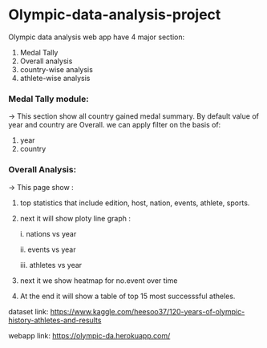 # Olympic-data-analysis-project

Olympic data analysis web app have 4 major section:
1. Medal Tally
2. Overall analysis
3. country-wise analysis
4. athlete-wise analysis

### Medal Tally module:
-> This section show all country gained medal summary. By default value of year and country are Overall. we can apply filter on the basis of:
1. year
2. country

### Overall Analysis:
-> This page show :
1. top statistics that include edition, host, nation, events, athlete, sports.
2. next it will show ploty line graph :

      i.   nations vs year
      
      ii.  events vs year
      
      iii. athletes vs year
3. next it we show heatmap for no.event over time
4. At the end it will show a table of top 15 most successsful atheles.

dataset link: https://www.kaggle.com/heesoo37/120-years-of-olympic-history-athletes-and-results

webapp link: https://olympic-da.herokuapp.com/
